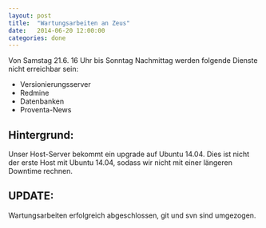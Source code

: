 ```yaml
---
layout: post
title:  "Wartungsarbeiten an Zeus"
date:   2014-06-20 12:00:00
categories: done
---
```

Von Samstag 21.6. 16 Uhr bis Sonntag Nachmittag werden folgende Dienste nicht erreichbar sein:

* Versionierungsserver
* Redmine
* Datenbanken
* Proventa-News

Hintergrund:
-----------

Unser Host-Server bekommt ein upgrade auf Ubuntu 14.04. Dies ist nicht der erste Host mit Ubuntu 14.04, sodass wir nicht mit einer längeren Downtime rechnen. 

UPDATE:
-------

Wartungsarbeiten erfolgreich abgeschlossen, git und svn sind umgezogen.
